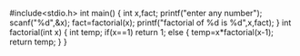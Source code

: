 #include<stdio.h>
int main()
{
	int x,fact;
	printf("enter any number");
	scanf("%d",&x);
	fact=factorial(x);
	printf("factorial of %d is %d",x,fact);
}
int factorial(int x)
{
	int temp;
	if(x==1)
	return 1;
	else
	{ 
	temp=x*factorial(x-1);
	return temp;
	}
}
